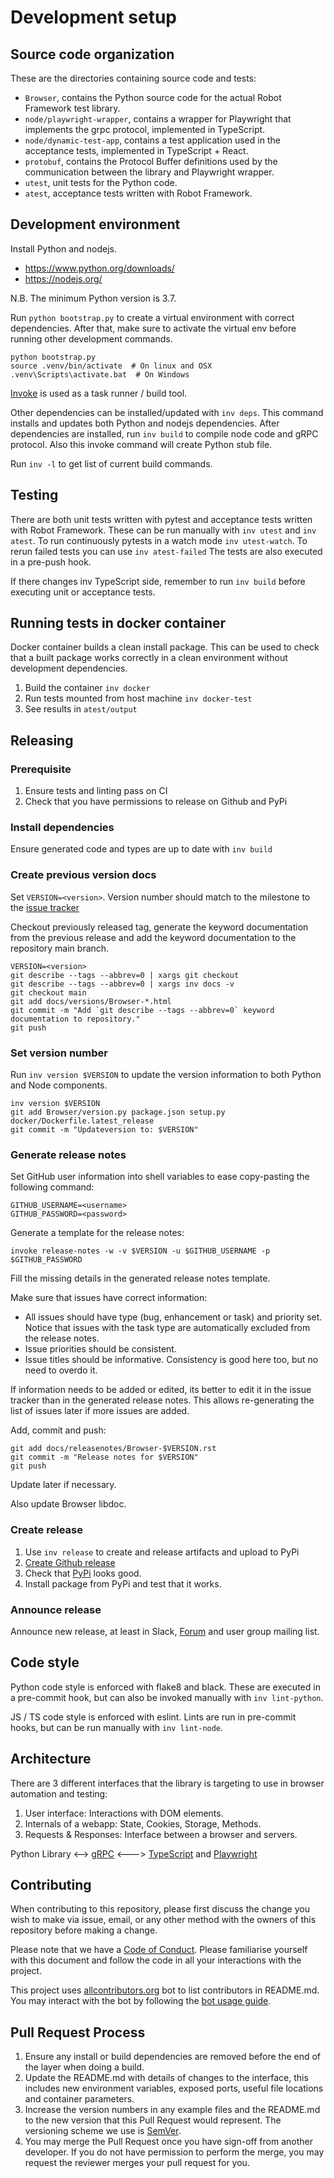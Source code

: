 # Development setup

## Source code organization

These are the directories containing source code and tests:

 - `Browser`, contains the Python source code for the actual Robot Framework test library.
 - `node/playwright-wrapper`, contains a wrapper for Playwright that implements the grpc protocol, implemented in TypeScript.
 - `node/dynamic-test-app`, contains a test application used in the acceptance tests, implemented in TypeScript + React.
 - `protobuf`, contains the Protocol Buffer definitions used by the communication between the library and Playwright wrapper.
 - `utest`, unit tests for the Python code.
 - `atest`, acceptance tests written with Robot Framework.

## Development environment

Install Python and nodejs.
- https://www.python.org/downloads/
- https://nodejs.org/

N.B. The minimum Python version is 3.7.

Run `python bootstrap.py` to create a virtual environment with correct dependencies.
After that, make sure to activate the virtual env before running other development commands.

```
python bootstrap.py
source .venv/bin/activate  # On linux and OSX
.venv\Scripts\activate.bat  # On Windows
```

[Invoke](http://www.pyinvoke.org/index.html) is used as a task runner / build tool.

Other dependencies can be installed/updated with `inv deps`. This command installs and updates both Python and nodejs dependencies.
After dependencies are installed, run `inv build` to compile node code and gRPC protocol. Also this invoke command will create
Python stub file.

Run `inv -l` to get list of current build commands.

## Testing

There are both unit tests written with pytest and acceptance tests written with
Robot Framework. These can be run manually with `inv utest` and `inv atest`.
To run continuously pytests in a watch mode `inv utest-watch`.
To rerun failed tests you can use `inv atest-failed` The tests are also executed in a pre-push hook.

If there changes inv TypeScript side, remember to run `inv build` before executing unit or acceptance tests.

## Running tests in docker container

Docker container builds a clean install package. This can be used to check that a built package works correctly in a clean environment without development dependencies.

1. Build the container `inv docker`
2. Run tests mounted from host machine `inv docker-test`
3. See results in `atest/output`

## Releasing

### Prerequisite
1. Ensure tests and linting pass on CI
1. Check that you have permissions to release on Github and PyPi

### Install dependencies
Ensure generated code and types are up to date with `inv build`

### Create previous version docs
Set `VERSION=<version>`. Version number should match to the milestone to the 
[issue tracker](https://github.com/MarketSquare/robotframework-browser/milestones)

Checkout previously released tag, generate the keyword documentation from the
previous release and add the keyword documentation to the repository main branch.

```
VERSION=<version>
git describe --tags --abbrev=0 | xargs git checkout
git describe --tags --abbrev=0 | xargs inv docs -v
git checkout main
git add docs/versions/Browser-*.html
git commit -m "Add `git describe --tags --abbrev=0` keyword documentation to repository."
git push
```

### Set version number
Run `inv version $VERSION` to update the version information to both Python
and Node components.

```
inv version $VERSION
git add Browser/version.py package.json setup.py docker/Dockerfile.latest_release
git commit -m "Updateversion to: $VERSION"
```

### Generate release notes
Set GitHub user information into shell variables to ease copy-pasting the following command:
```
GITHUB_USERNAME=<username>
GITHUB_PASSWORD=<password>
```

Generate a template for the release notes:
```
invoke release-notes -w -v $VERSION -u $GITHUB_USERNAME -p $GITHUB_PASSWORD
```

Fill the missing details in the generated release notes template.

Make sure that issues have correct information:
* All issues should have type (bug, enhancement or task) and priority set. Notice that issues with the task type are
automatically excluded from the release notes.
* Issue priorities should be consistent.
* Issue titles should be informative. Consistency is good here too, but no need to overdo it.

If information needs to be added or edited, its better to edit it in the issue tracker than in the generated release
notes. This allows re-generating the list of issues later if more issues are added.

Add, commit and push:
```
git add docs/releasenotes/Browser-$VERSION.rst
git commit -m "Release notes for $VERSION"
git push
```
Update later if necessary.

Also update Browser libdoc.

### Create release
1. Use `inv release` to create and release artifacts and upload to PyPi
2. [Create Github release](https://github.com/MarketSquare/robotframework-browser/releases/new)
3. Check that [PyPi](https://pypi.org/project/robotframework-browser/) looks good.
4. Install package from PyPi and test that it works.

### Announce release
Announce new release, at least in Slack, [Forum](https://forum.robotframework.org/t/browser-library-releases/685)
and user group mailing list.

## Code style
Python code style is enforced with flake8 and black. These are executed in a
pre-commit hook, but can also be invoked manually with `inv lint-python`.

JS / TS code style is enforced with eslint. Lints are run in pre-commit hooks, but can be run manually with `inv lint-node`.

## Architecture

There are 3 different interfaces that the library is targeting to use in browser automation and testing:

1. User interface: Interactions with DOM elements.
2. Internals of a webapp: State, Cookies, Storage, Methods.
3. Requests & Responses: Interface between a browser and servers.

Python Library <--> [gRPC](https://grpc.io/) <---> [TypeScript](https://www.typescriptlang.org/) and [Playwright](https://playwright.dev/)

## Contributing

When contributing to this repository, please first discuss the change you wish to make via issue,
email, or any other method with the owners of this repository before making a change.

Please note that we have a [Code of Conduct](CODE_OF_CONDUCT.md).  Please familiarise yourself with this document
and follow the code in all your interactions with the project.

This project uses [allcontributors.org](https://allcontributors.org/) bot to list contributors in README.md.
You may interact with the bot by following the [bot usage guide](https://allcontributors.org/docs/en/bot/usage).

## Pull Request Process

1. Ensure any install or build dependencies are removed before the end of the layer when doing a build.
2. Update the README.md with details of changes to the interface, this includes new environment
   variables, exposed ports, useful file locations and container parameters.
3. Increase the version numbers in any example files and the README.md to the new version that this
   Pull Request would represent. The versioning scheme we use is [SemVer](http://semver.org/).
4. You may merge the Pull Request once you have sign-off from another developer. If you do not have
   permission to perform the merge, you may request the reviewer merges your pull request for you.
